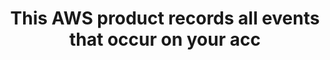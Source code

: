 ---
layout: all-exams
title: "This AWS product records all events that occur on your acc"
blurb: "The event logging tool that records all account activity is Amazon CloudTrail. The description here of AWS CloudTrail is taken directly from the docs:"
quid: 37
---